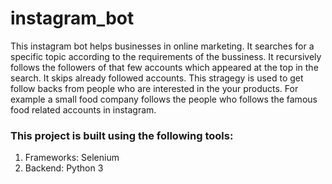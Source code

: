 <h1>instagram_bot</h1>
<p>This instagram bot helps businesses in online marketing. It searches for a specific topic according to the requirements of the bussiness. It recursively follows the followers of that few accounts which appeared at the top in the search. It skips already followed accounts. This stragegy is used to get follow backs from people who are interested in the your products. For example a small food company follows the people who follows the famous food related accounts in instagram.</p>
<h3>This project is built using the following tools:</h3>
<ol>
  <li>Frameworks: Selenium</li>
  <li>Backend: Python 3</li>
</ol>
